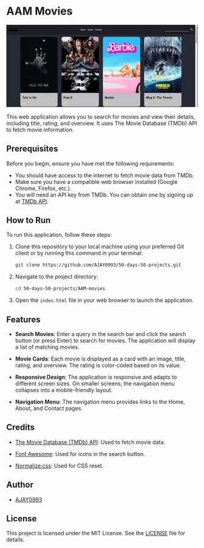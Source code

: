 
# AAM Movies

![AAM Movies](aam.gif)

This web application allows you to search for movies and view their details, including title, rating, and overview. It uses The Movie Database (TMDb) API to fetch movie information.

## Prerequisites

Before you begin, ensure you have met the following requirements:

- You should have access to the internet to fetch movie data from TMDb.
- Make sure you have a compatible web browser installed (Google Chrome, Firefox, etc.).
- You will need an API key from TMDb. You can obtain one by signing up at [TMDb API](https://www.themoviedb.org/documentation/api).

## How to Run

To run this application, follow these steps:

1. Clone this repository to your local machine using your preferred Git client or by running this command in your terminal:

   ```bash
   git clone https://github.com/AJAY0993/50-days-50-projects.git
   ```

2. Navigate to the project directory:

   ```bash
   cd 50-days-50-projects/AAM-movies
   ```

3. Open the `index.html` file in your web browser to launch the application.

## Features

- **Search Movies**: Enter a query in the search bar and click the search button (or press Enter) to search for movies. The application will display a list of matching movies.

- **Movie Cards**: Each movie is displayed as a card with an image, title, rating, and overview. The rating is color-coded based on its value.

- **Responsive Design**: The application is responsive and adapts to different screen sizes. On smaller screens, the navigation menu collapses into a mobile-friendly layout.

- **Navigation Menu**: The navigation menu provides links to the Home, About, and Contact pages.

## Credits

- [The Movie Database (TMDb) API](https://www.themoviedb.org/documentation/api): Used to fetch movie data.

- [Font Awesome](https://fontawesome.com/): Used for icons in the search button.

- [Normalize.css](https://necolas.github.io/normalize.css/): Used for CSS reset.

## Author

- [AJAY0993](https://github.com/AJAY0993)

## License

This project is licensed under the MIT License. See the [LICENSE](LICENSE) file for details.


